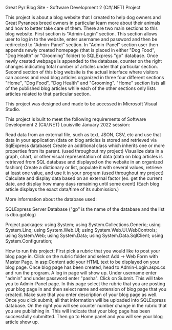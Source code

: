 Great Pyr Blog Site - Software Development 2 (C#/.NET) Project

This project is about a blog website that I created to help dog owners and Great Pyranees breed owners in particular learn more about their animals and how to better take care of them. 
There are two main sections to this blog website. First section is "Admin-Login" section. This section allows user to log in to the website, enter username and password and then be redirected 
to "Admin-Panel" section. In "Admin-Panel" section user then appends newly created homepage (that is placed in either "Dog Food", "Dog Health" or "Grooming" folder) to SQLExpress "gp" database.
Once newly created webpage is appended to the database, counter on the right changes indicating total number of articles under that particular section. Second section of this blog website
is the actual interface where visitors can access and read blog articles organized in three four different sections "Home", "Dog Food", "Dog Health" and "Grooming". "Home" section lists all
of the published blog articles while each of the other sections only lists articles related to that particular section. 

This project was designed and made to be accessed in Microsoft Visual Studio.

This project is built to meet the following requirements of Software Development 2 (C#/.NET) Louisville January 2022 session:

Read data from an external file, such as text, JSON, CSV, etc and use that data in your application (data on blog articles is stored and retrieved via SqlExpress database)
Create an additional class which inherits one or more properties from its parent. (used throughout my project)
Visualize data in a graph, chart, or other visual representation of data (data on blog articles is retrieved from SQL database and displayed on the website in an organized fashion)
Create a dictionary or list, populate it with several values, retrieve at least one value, and use it in your program (used throughout my project)
Calculate and display data based on an external factor (ex. get the current date, and display how many days remaining until some event) (Each blog article displays the exact data/time of its 
submission.) 

More information about the database used:

SQLExpress Server Database ("gp" is the name of the database and the list is dbo.gpblog)

Project packages:
using System;
using System.Collections.Generic;
using System.Linq;
using System.Web.UI;
using System.Web.UI.WebControls;
using System.Web;
using System.Data;
using System.Data.SqlClient;
using System.Configuration;

How to run this project:
First pick a rubric that you would like to post your blog page in. Click on the rubric folder and select Add -> Web Form with Master Page. In asp:Content add your HTML text to be displayed
on your blog page. Once blog page has been created, head to Admin-Login.aspx.cs and run the program. A log in page will show up. Under username enter "admin" and under password enter "pasha".
Click on Submit. This will take you to Admin-Panel page. In this page select the rubric that you are posting your blog page in and then select name and extension of blog page that you created.
Make sure that you enter description of your blog page as well. Once you click submit, all that information will be uploaded into SQLExpress database. On the right you will see counter
number change in the rubric that you are publishing in. This will indicate that your blog page has been successfully submitted. Then go to Home panel and you will see your blog article
show up.


